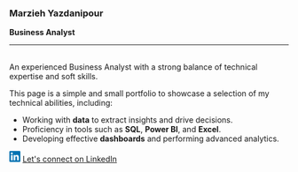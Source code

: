 <div align="left">
 <b><h3> Marzieh Yazdanipour</h3>Business Analyst<hr></b></div></hr></b><br>An experienced Business Analyst with a strong balance of technical expertise and soft skills.

This page is a simple and small portfolio to showcase a selection of my technical abilities, including:

   - Working with <b>data</b> to extract insights and drive decisions.
   - Proficiency in tools such as <b>SQL</b>, <b>Power BI</b>, and <b>Excel</b>.
  -  Developing effective <b>dashboards</b> and performing advanced analytics.
</div>
<p>
  <h align="left"><a href="https://www.linkedin.com/in/marziyazdani/" target="_blank"><img alt="LinkedIn" src="https://github.com/myazdanipour/Data-Visualisation/blob/main/images/LinkedIn_logo_initials.png" width=20 height=20></a> </h><a href="https://www.linkedin.com/in/marziyazdani/" target="_blank">Let's connect on LinkedIn</a>



<!---
myazdanipour/myazdanipour is a ✨ special ✨ repository because its `README.md` (this file) appears on your GitHub profile.
You can click the Preview link to take a look at your changes.
--->
<!-- README.md -->

<!---
<p align="center">
    <a href="http://aashisjha.com.np" target="_blank">
        <img src="https://github.com/OracleBrain/OracleBrain/blob/main/wth-smile.gif?raw=true" width="120" height="120" alt="Description of the image">
    </a>
</p>



<p align="center">
  <a href="https://github.com/oraclebrain/readme-typing-svg">
    <img src="https://readme-typing-svg.demolab.com/?lines=Business%20Analyst%20&center=true&width=440&height=35&color=20C20E&vCenter=true&pause=1000&size=22" />
  </a>
</p>

<hr />
<div align="center">
  <i>❝ᴅᴏ ᴡʜᴀᴛ ʏᴏᴜʀ ʜᴇᴀʀᴛ ᴛᴇʟʟꜱ ʏᴏᴜ ᴛᴏ ᴅᴏ ʏᴏᴜ ᴀʀᴇ ɴᴏᴛ ʙᴏᴜɴᴅ ᴛᴏ ꜰᴏʟʟᴏᴡ ᴛʜᴇ ᴏʀᴅᴇʀꜱ!<br><b>ᴀɴᴅ ʏᴏᴜ ᴀɴᴅ ʙᴇᴄᴏᴍᴇ ꜱʟᴀᴠᴇ, ᴛʜᴀᴛ ᴛʜᴇʏ ᴡᴀɴᴛ ʏᴏᴜ ᴛᴏ ʙᴇ ✨🥷</b>.<br>ʟᴇᴀʀɴ, ᴡʜᴀᴛ ʏᴏᴜ ᴡᴀɴᴛ ᴛᴏ ʟᴇᴀʀɴ ᴅᴏ ᴡʜᴀᴛ ʏᴏᴜ ᴡᴀɴᴛ ᴛᴏ ᴅᴏ<br><b>ᴊᴜꜱᴛ ᴘʀᴏᴠᴇ ᴛʜᴇᴍ ᴡʀᴏɴɢ. 🥷🎭 ɴᴇᴠᴇʀ ꜰᴏʀɢᴇᴛ ᴛʜɪꜱ.✨</b>❞</i>
</div>

--->
